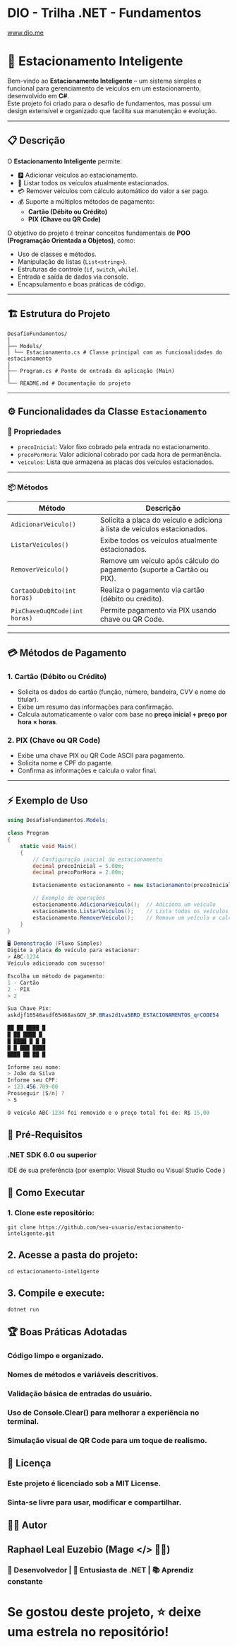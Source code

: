 # DIO - Trilha .NET - Fundamentos
www.dio.me

# 🚗 Estacionamento Inteligente

Bem-vindo ao **Estacionamento Inteligente** – um sistema simples e funcional para gerenciamento de veículos em um estacionamento, desenvolvido em **C#**.  
Este projeto foi criado para o desafio de fundamentos, mas possui um design extensível e organizado que facilita sua manutenção e evolução.

---

## 📋 Descrição

O **Estacionamento Inteligente** permite:

- 🅿️ Adicionar veículos ao estacionamento.
- 📜 Listar todos os veículos atualmente estacionados.
- 💳 Remover veículos com cálculo automático do valor a ser pago.
- 💰 Suporte a múltiplos métodos de pagamento:
  - **Cartão (Débito ou Crédito)**
  - **PIX (Chave ou QR Code)**

O objetivo do projeto é treinar conceitos fundamentais de **POO (Programação Orientada a Objetos)**, como:
- Uso de classes e métodos.
- Manipulação de listas (`List<string>`).
- Estruturas de controle (`if`, `switch`, `while`).
- Entrada e saída de dados via console.
- Encapsulamento e boas práticas de código.

---

## 🏗️ Estrutura do Projeto

```
DesafioFundamentos/
│
├── Models/
│ └── Estacionamento.cs # Classe principal com as funcionalidades do estacionamento
│
├── Program.cs # Ponto de entrada da aplicação (Main)
│
└── README.md # Documentação do projeto
```
---

## ⚙️ Funcionalidades da Classe `Estacionamento`

### 🔑 Propriedades
- `precoInicial`: Valor fixo cobrado pela entrada no estacionamento.
- `precoPorHora`: Valor adicional cobrado por cada hora de permanência.
- `veiculos`: Lista que armazena as placas dos veículos estacionados.

---

### 📦 Métodos

| Método                    | Descrição                                                                 |
|---------------------------|---------------------------------------------------------------------------|
| `AdicionarVeiculo()`      | Solicita a placa do veículo e adiciona à lista de veículos estacionados. |
| `ListarVeiculos()`        | Exibe todos os veículos atualmente estacionados.                         |
| `RemoverVeiculo()`        | Remove um veículo após cálculo do pagamento (suporte a Cartão ou PIX).   |
| `CartaoOuDebito(int horas)` | Realiza o pagamento via cartão (débito ou crédito).                     |
| `PixChaveOuQRCode(int horas)` | Permite pagamento via PIX usando chave ou QR Code.                    |

---

## 💳 Métodos de Pagamento

### 1. Cartão (Débito ou Crédito)
- Solicita os dados do cartão (função, número, bandeira, CVV e nome do titular).
- Exibe um resumo das informações para confirmação.
- Calcula automaticamente o valor com base no **preço inicial + preço por hora × horas**.

### 2. PIX (Chave ou QR Code)
- Exibe uma chave PIX ou QR Code ASCII para pagamento.
- Solicita nome e CPF do pagante.
- Confirma as informações e calcula o valor final.

---

## ⚡ Exemplo de Uso

```csharp
using DesafioFundamentos.Models;

class Program
{
    static void Main()
    {
        // Configuração inicial do estacionamento
        decimal precoInicial = 5.00m;
        decimal precoPorHora = 2.00m;

        Estacionamento estacionamento = new Estacionamento(precoInicial, precoPorHora);

        // Exemplo de operações
        estacionamento.AdicionarVeiculo();  // Adiciona um veículo
        estacionamento.ListarVeiculos();    // Lista todos os veículos
        estacionamento.RemoverVeiculo();    // Remove um veículo e calcula o pagamento
    }
}

🖥️ Demonstração (Fluxo Simples)
Digite a placa do veículo para estacionar:
> ABC-1234
Veículo adicionado com sucesso!

Escolha um método de pagamento:
1 - Cartão
2 - PIX
> 2

Sua Chave Pix:
askdjf16546asdf65468asGOV_SP.BRas2d1va5BRD_ESTACIONAMENTOS_qrCODE54

██ ██ ████ █
█ ██ ████ █
█ ████ █ █ █
█ █ ███ ████
████ ██ ██ █ 

Informe seu nome:
> João da Silva
Informe seu CPF:
> 123.456.789-00
Prosseguir [S/n] ?
> S

O veículo ABC-1234 foi removido e o preço total foi de: R$ 15,00

```
## 🔧 Pré-Requisitos

### .NET SDK 6.0 ou superior

IDE de sua preferência (por exemplo: Visual Studio
 ou Visual Studio Code
)

## 🚀 Como Executar

### 1. Clone este repositório:
```
git clone https://github.com/seu-usuario/estacionamento-inteligente.git

```
## 2. Acesse a pasta do projeto:
```
cd estacionamento-inteligente

```
## 3. Compile e execute:
```
dotnet run

```
## 🏆 Boas Práticas Adotadas

 ### Código limpo e organizado.
  
 ### Nomes de métodos e variáveis descritivos.
  
 ### Validação básica de entradas do usuário.
  
 ### Uso de Console.Clear() para melhorar a experiência no terminal.
  
 ### Simulação visual de QR Code para um toque de realismo.

## 📜 Licença

 ### Este projeto é licenciado sob a MIT License.
  
 ### Sinta-se livre para usar, modificar e compartilhar.

## 👨‍💻 Autor

## Raphael Leal Euzebio (Mage </> 🧙‍♂️)
  ### 💼 Desenvolvedor | 🚀 Entusiasta de .NET | 📚 Aprendiz constante

# Se gostou deste projeto, ⭐ deixe uma estrela no repositório!
